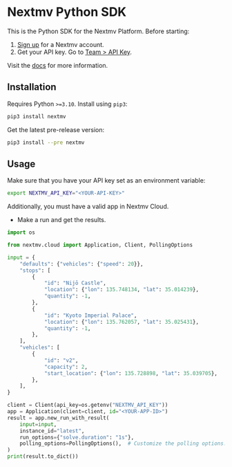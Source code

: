 # Nextmv Python SDK

This is the Python SDK for the Nextmv Platform. Before starting:

1. [Sign up][signup] for a Nextmv account.
2. Get your API key. Go to [Team > API Key][api-key].

Visit the [docs][docs] for more information.

## Installation

Requires Python `>=3.10`. Install using `pip3`:

```bash
pip3 install nextmv
```

Get the latest pre-release version:

```bash
pip3 install --pre nextmv
```

## Usage

Make sure that you have your API key set as an environment variable:

```bash
export NEXTMV_API_KEY="<YOUR-API-KEY>"
```

Additionally, you must have a valid app in Nextmv Cloud.

- Make a run and get the results.

```python
import os

from nextmv.cloud import Application, Client, PollingOptions

input = {
    "defaults": {"vehicles": {"speed": 20}},
    "stops": [
        {
            "id": "Nijō Castle",
            "location": {"lon": 135.748134, "lat": 35.014239},
            "quantity": -1,
        },
        {
            "id": "Kyoto Imperial Palace",
            "location": {"lon": 135.762057, "lat": 35.025431},
            "quantity": -1,
        },
    ],
    "vehicles": [
        {
            "id": "v2",
            "capacity": 2,
            "start_location": {"lon": 135.728898, "lat": 35.039705},
        },
    ],
}

client = Client(api_key=os.getenv("NEXTMV_API_KEY"))
app = Application(client=client, id="<YOUR-APP-ID>")
result = app.new_run_with_result(
    input=input,
    instance_id="latest",
    run_options={"solve.duration": "1s"},
    polling_options=PollingOptions(),  # Customize the polling options.
)
print(result.to_dict())

```

[signup]: https://cloud.nextmv.io
[docs]: https://nextmv.io/docs
[api-key]: https://cloud.nextmv.io/team/api-keys
